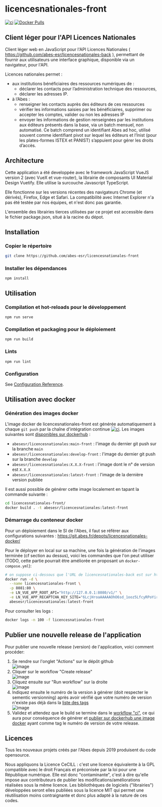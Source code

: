 # licencesnationales-front

[![ci](https://github.com/abes-esr/licencesnationales-front/actions/workflows/ci.yml/badge.svg)](https://github.com/abes-esr/licencesnationales-front/actions/workflows/ci.yml) [![Docker Pulls](https://img.shields.io/docker/pulls/abesesr/licencesnationales.svg)](https://hub.docker.com/r/abesesr/licencesnationales/)

## Client léger pour l'API Licences Nationales

Client léger web en JavaScript pour l'API Licences Nationales ( https://github.com/abes-esr/licencesnationales-back ), permettant de fournir aux utilisateurs une interface graphique, disponible via un navigateur, pour l'API. 

Licences nationales permet :
- aux institutions bénéficiaires des ressources numériques de :
  - déclarer les contacts pour l’administration technique des ressources,
  - déclarer les adresses IP.
- à l’Abes :
  - renseigner les contacts auprès des éditeurs de ces ressources
  - vérifier les informations saisies par les bénéficiaires, supprimer ou accepter les comptes, valider ou non les adresses IP
  - envoyer les informations de gestion renseignées par les institutions aux éditeurs présents dans la base, via un batch mensuel, non automatisé. Ce batch comprend un identifiant Abes ad hoc, utilisé souvent comme identifiant pivot sur lequel les éditeurs et l’Inist (pour les plates-formes ISTEX et PANIST) s’appuient pour gérer les droits d’accès.


## Architecture

Cette application a été developpée avec le framework JavaScript VueJS version 2 (avec VueX et vue-router), la librairie de composants UI Material Design Vuetify. Elle utilise la surcouche Javascript TypeScript.

Elle fonctionne sur les versions récentes des navigateurs Chrome (et dérivés), Firefox, Edge et Safari. La compatibilité avec Internet Explorer n'a pas été testée par nos équipes, et n'est donc pas garantie.

L'ensemble des librairies tierces utilisées par ce projet est accessible dans le fichier package.json, situé à la racine du dépot.

## Installation

### Copier le répertoire
```sh
git clone https://github.com/abes-esr/licencesnationales-front
```

### Installer les dépendances

```
npm install
```


## Utilisation

### Compilation et hot-reloads pour le développement
```
npm run serve
```

### Compilation et packaging pour le déploiement
```
npm run build
```

### Lints
```
npm run lint
```

### Configuration
See [Configuration Reference](https://cli.vuejs.org/config/).


## Utilisation avec docker

### Génération des images docker

L'image docker de licencesnationales-front est générée automatiquement à chaque ``git push`` par la chaîne d'intégration continue [![ci](https://github.com/abes-esr/licencesnationales-front/actions/workflows/ci.yml/badge.svg)](https://github.com/abes-esr/licencesnationales-front/actions/workflows/ci.yml). Les images suivantes sont [disponibles sur dockerhub](https://hub.docker.com/r/abesesr/licencesnationales/tags) :
- ``abesesr/licencesnationales:main-front`` : l'image du dernier git push sur la branche ``main``
- ``abesesr/licencesnationales:develop-front`` : l'image du dernier git push sur la branche ``develop``
- ``abesesr/licencesnationales:X.X.X-front`` : l'image dont le n° de version est ``X.X.X``
- ``abesesr/licencesnationales:latest-front`` : l'image de la dernière version publiée

Il est aussi possible de générer cette image localement en tapant la commande suivante :
```bash
cd licencesnationales-front/
docker build . -t abesesr/licencesnationales:latest-front

```

### Démarrage du conteneur docker

Pour un déploiement dans le SI de l'Abes, il faut se référer aux configurations suivantes :
https://git.abes.fr/depots/licencesnationales-docker/

Pour le déployer en local sur sa machine, une fois la génération de l'images terminée (cf section au dessus), voici les commandes que l'on peut utiliser (TODO, cette partie pourrait être améliorée en proposant un ``docker-compose.yml``):
```bash
# on suppose ci-dessous que l'URL de licencesnationales-back est sur http://127.0.0.1:8080/v1/
docker run -d \
  --name licencesnationales-front \
  -p 8081:80 \
  -e LN_VUE_APP_ROOT_API="http://127.0.0.1:8080/v1/" \
  -e LN_VUE_APP_RECAPTCHA_KEY_SITE="6LcjHroaAAAAAOhO6sd_1ooz5LfcyRPoYirqxsFt" \
  abesesr/licencesnationales:latest-front
```

Pour consulter les logs :
```bash
docker logs -n 100 -f licencesnationales-front
```


## Publier une nouvelle release de l'application

Pour publier une nouvelle release (version) de l'application, voici comment procéder:
1. Se rendre sur l'onglet "Actions" sur le dépôt github  
   ![image](https://user-images.githubusercontent.com/328244/159044287-67c7131f-8663-4452-b7fa-55aa8c695692.png)
2. Cliquer sur le workflow "Create release"  
   ![image](https://user-images.githubusercontent.com/328244/159044427-d36ae0d6-51cc-4f69-a855-097c162ba100.png)
3. Cliquez ensuite sur "Run workflow" sur la droite  
   ![image](https://user-images.githubusercontent.com/328244/159044539-57b57fba-15b8-440d-94e7-1ee859566a04.png)
4. Indiquez ensuite le numéro de la version à générer (doit respecter le sementic versionning) après avoir vérifié que votre numéro de version n'existe pas déjà dans la [liste des tags](https://github.com/abes-esr/licencesnationales-front/tags)  
   ![image](https://user-images.githubusercontent.com/328244/159044729-e9cc0d7a-abe3-401f-a246-84e577670493.png)
5. Validez et attendez que le build se termine dans le [workflow "ci"](https://github.com/abes-esr/licencesnationales-front/actions/workflows/ci.yml), ce qui aura pour conséquence  de générer et [publier sur dockerhub une image docker](https://hub.docker.com/r/abesesr/licencesnationales/tags) ayant comme tag le numéro de version de votre release.

## Licences

Tous les nouveaux projets créés par l'Abes depuis 2019 produisent du code opensource.

Nous appliquons la Licence CeCILL : c'est une licence équivalente à la GPL compatible avec le droit Français et préconisée par la loi pour une République numérique. Elle est donc "contaminante", c'est à dire qu'elle impose aux contributeurs de publier les modifications/améliorations réalisées sous la même licence. Les bibliothèques de logiciels ("librairies") développées seront elles publiées sous la licence MIT qui permet une réutilisation moins contraignante et donc plus adapté à la nature de ces codes.
